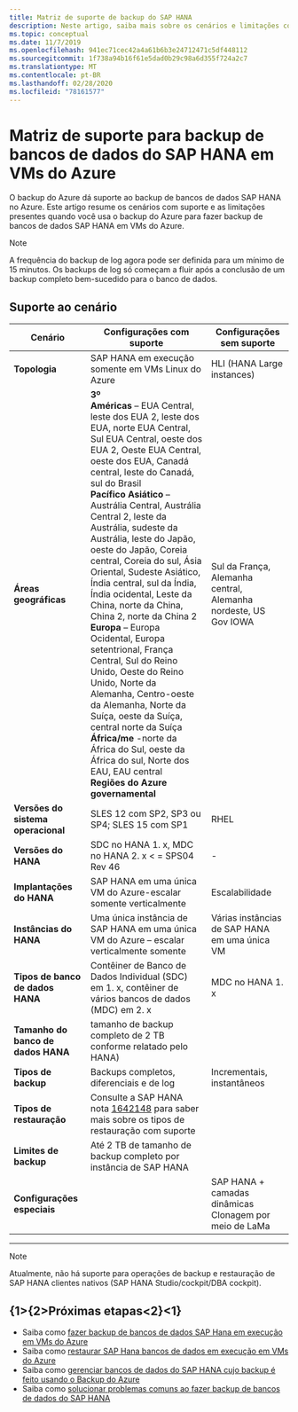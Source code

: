 ```yaml
---
title: Matriz de suporte de backup do SAP HANA
description: Neste artigo, saiba mais sobre os cenários e limitações com suporte ao usar o backup do Azure para fazer backup de bancos de dados SAP HANA em VMs do Azure.
ms.topic: conceptual
ms.date: 11/7/2019
ms.openlocfilehash: 941ec71cec42a4a61b6b3e24712471c5df448112
ms.sourcegitcommit: 1f738a94b16f61e5dad0b29c98a6d355f724a2c7
ms.translationtype: MT
ms.contentlocale: pt-BR
ms.lasthandoff: 02/28/2020
ms.locfileid: "78161577"
---
```

# <a name="support-matrix-for-backup-of-sap-hana-databases-on-azure-vms"></a>Matriz de suporte para backup de bancos de dados do SAP HANA em VMs do Azure

O backup do Azure dá suporte ao backup de bancos de dados SAP HANA no Azure. Este artigo resume os cenários com suporte e as limitações presentes quando você usa o backup do Azure para fazer backup de bancos de dados SAP HANA em VMs do Azure.

> [!NOTE]
> A frequência do backup de log agora pode ser definida para um mínimo de 15 minutos. Os backups de log só começam a fluir após a conclusão de um backup completo bem-sucedido para o banco de dados.

## <a name="scenario-support"></a>Suporte ao cenário

| **Cenário**               | **Configurações com suporte**                                | **Configurações sem suporte**                              |
| -------------------------- | ------------------------------------------------------------ | ------------------------------------------------------------ |
| **Topologia**               | SAP HANA em execução somente em VMs Linux do Azure                    | HLI (HANA Large instances)                                   |
| **Áreas geográficas**                   | **3º**<br> **Américas** – EUA Central, leste dos EUA 2, leste dos EUA, norte EUA Central, Sul EUA Central, oeste dos EUA 2, Oeste EUA Central, oeste dos EUA, Canadá central, leste do Canadá, sul do Brasil <br> **Pacífico Asiático** – Austrália Central, Austrália Central 2, leste da Austrália, sudeste da Austrália, leste do Japão, oeste do Japão, Coreia central, Coreia do sul, Ásia Oriental, Sudeste Asiático, Índia central, sul da Índia, Índia ocidental, Leste da China, norte da China, China 2, norte da China 2 <br> **Europa** – Europa Ocidental, Europa setentrional, França Central, Sul do Reino Unido, Oeste do Reino Unido, Norte da Alemanha, Centro-oeste da Alemanha, Norte da Suíça, oeste da Suíça, central norte da Suíça <br> **África/me** -norte da África do Sul, oeste da África do sul, Norte dos EAU, EAU central  <BR>  **Regiões do Azure governamental** | Sul da França, Alemanha central, Alemanha nordeste, US Gov IOWA |
| **Versões do sistema operacional**            | SLES 12 com SP2, SP3 ou SP4; SLES 15 com SP1                              | RHEL                                                |
| **Versões do HANA**          | SDC no HANA 1. x, MDC no HANA 2. x < = SPS04 Rev 46       | -                                                            |
| **Implantações do HANA**       | SAP HANA em uma única VM do Azure-escalar somente verticalmente               | Escalabilidade                                                    |
| **Instâncias do HANA**         | Uma única instância de SAP HANA em uma única VM do Azure – escalar verticalmente somente | Várias instâncias de SAP HANA em uma única VM                  |
| **Tipos de banco de dados HANA**    | Contêiner de Banco de Dados Individual (SDC) em 1. x, contêiner de vários bancos de dados (MDC) em 2. x | MDC no HANA 1. x                                              |
| **Tamanho do banco de dados HANA**     | tamanho de backup completo de 2 TB conforme relatado pelo HANA)                   |                                                              |
| **Tipos de backup**           | Backups completos, diferenciais e de log                          | Incrementais, instantâneos                                       |
| **Tipos de restauração**          | Consulte a SAP HANA nota [1642148](https://launchpad.support.sap.com/#/notes/1642148) para saber mais sobre os tipos de restauração com suporte |                                                              |
| **Limites de backup**          | Até 2 TB de tamanho de backup completo por instância de SAP HANA         |                                                              |
| **Configurações especiais** |                                                              | SAP HANA + camadas dinâmicas <br>  Clonagem por meio de LaMa        |

------

> [!NOTE]
> Atualmente, não há suporte para operações de backup e restauração de SAP HANA clientes nativos (SAP HANA Studio/cockpit/DBA cockpit).

## <a name="next-steps"></a>{1&gt;{2&gt;Próximas etapas&lt;2}&lt;1}

* Saiba como [fazer backup de bancos de dados SAP Hana em execução em VMs do Azure](https://docs.microsoft.com/azure/backup/backup-azure-sap-hana-database)
* Saiba como [restaurar SAP Hana bancos de dados em execução em VMs do Azure](https://docs.microsoft.com/azure/backup/sap-hana-db-restore)
* Saiba como [gerenciar bancos de dados do SAP HANA cujo backup é feito usando o Backup do Azure](sap-hana-db-manage.md)
* Saiba como [solucionar problemas comuns ao fazer backup de bancos de dados do SAP HANA](https://docs.microsoft.com/azure/backup/backup-azure-sap-hana-database-troubleshoot)
